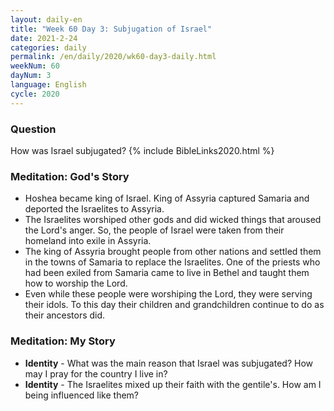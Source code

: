 ```yaml
---
layout: daily-en
title: "Week 60 Day 3: Subjugation of Israel"
date: 2021-2-24
categories: daily
permalink: /en/daily/2020/wk60-day3-daily.html
weekNum: 60
dayNum: 3
language: English
cycle: 2020
---
```


### Question

How was Israel subjugated?
{% include BibleLinks2020.html %}

### Meditation: God's Story

- Hoshea became king of Israel. King of Assyria captured Samaria and deported the Israelites to Assyria.
- The Israelites worshiped other gods and did wicked things that aroused the Lord's anger. So, the people of Israel were taken from their homeland into exile in Assyria.
- The king of Assyria brought people from other nations and settled them in the towns of Samaria to replace the Israelites. One of the priests who had been exiled from Samaria came to live in Bethel and taught them how to worship the Lord.
- Even while these people were worshiping the Lord, they were serving their idols. To this day their children and grandchildren continue to do as their ancestors did.

### Meditation: My Story

- **Identity** - What was the main reason that Israel was subjugated? How may I pray for the country I live in?
- **Identity** - The Israelites mixed up their faith with the gentile's. How am I being influenced like them?
